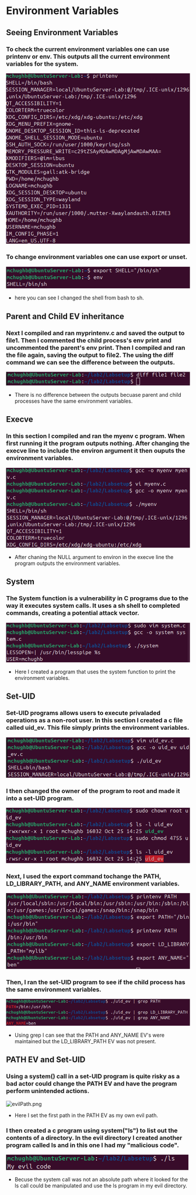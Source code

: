 # Environment Variables

## Seeing Environment Variables

### To check the current environment variables one can use printenv or env. This outputs all the current environment variables for the system.
![printenv](../images/printenv.png)

### To change environment variables one can use export or unset. 
![export.png](../images/export.png)

- here you can see I changed the shell from bash to sh.

## Parent and Child EV inheritance 

### Next I compiled and ran myprintenv.c and saved the output to file1. Then I commented the child process's env print and uncommented the parent's env print. Then I compiled and ran the file again, saving the output to file2. The using the diff command we can see the difference between the outputs.
![parent_child.png](../images/parent_child.png)

- There is no difference between the outputs becuase parent and child processes have the same environment variables.

## Execve

### In this section I compiled and ran the myenv c program. When first running it the program outputs nothing. After changing the execve line to include the environ argument it then ouputs the environment variables.
![execve.png](../images/execve.png)

- After chaning the NULL argument to environ in the execve line the program outputs the environment variables.

## System

### The System function is a vulnerability in C programs due to the way it executes system calls. It uses a sh shell to completed commands,  creating a potential attack vector. 
![system.c](../images/system.png)

- Here I created a program that uses the system function to print the environment variables. 

## Set-UID

### Set-UID programs allows users to execute privaladed operations as a non-root user. In this section I created a c file called uid_ev. This file simply prints the environment variables.
![uid.png](../images/uid.png)

### I then changed the owner of the program to root and made it into a set-UID program.
![chown_root.png](../images/chown_root.png)

### Next, I used the export command tochange the PATH, LD_LIBRARY_PATH, and ANY_NAME environment variables.
![export_names.png](../images/export_names.png)

### Then, I ran the set-UID program to see if the child process has the same environment variables.
![checkEV.png](../images/checkEV.png)

- Using grep I can see that the PATH and ANY_NAME EV's were maintained but the LD_LIBRARY_PATH EV was not present.

## PATH EV and Set-UID

### Using a system() call in a set-UID program is quite risky as a bad actor could change the PATH EV and have the program perform unintended actions.
![evilPath.png](../images/evilPath.png)

- Here I set the first path in the PATH EV as my own evil path.

### I then created a c program using system("ls") to list out the contents of a directory. In the evil directory I created another program called ls and in this one I had my "malicious code". 
![evil_ls.png](../images/evil_ls.png)

- Becuse the system call was not an absolute path where it looked for the ls call could be manipulated and use the ls program in my evil directory. 
